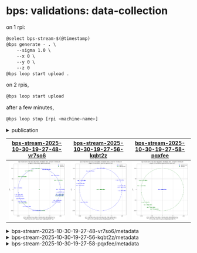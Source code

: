 # bps: validations: data-collection

on 1 rpi:

```
@select bps-stream-$(@timestamp)
@bps generate - . \
	--sigma 1.0 \
	--x 0 \
	--y 0 \
	--z 0
@bps loop start upload .
```

on 2 rpis,

```bash
@bps loop start upload
```

after a few minutes,

```bash
@bps loop stop [rpi <machine-name>]
```



<details>
<summary>publication</summary>

```bash
runme() {
	local object_name
	for object_name in \
		bps-stream-2025-10-30-19-27-48-vr7so6 \
		bps-stream-2025-10-30-19-27-56-kqbt2z \
		bps-stream-2025-10-30-19-27-58-pqxfee; do
			@assets publish \
				download,extensions=png,push \
				$object_name

			@upload public,zip \
				$object_name

	done
}

runme
```

</details>


| [bps-stream-2025-10-30-19-27-48-vr7so6](https://kamangir-public.s3.ir-thr-at1.arvanstorage.ir/bps-stream-2025-10-30-19-27-48-vr7so6.tar.gz) | [bps-stream-2025-10-30-19-27-56-kqbt2z](https://kamangir-public.s3.ir-thr-at1.arvanstorage.ir/bps-stream-2025-10-30-19-27-56-kqbt2z.tar.gz) | [bps-stream-2025-10-30-19-27-58-pqxfee](https://kamangir-public.s3.ir-thr-at1.arvanstorage.ir/bps-stream-2025-10-30-19-27-58-pqxfee.tar.gz) |
|-|-|-|
| ![image](https://github.com/kamangir/assets/blob/main/bps-stream-2025-10-30-19-27-48-vr7so6/bps.png?raw=true) | ![image](https://github.com/kamangir/assets/blob/main/bps-stream-2025-10-30-19-27-56-kqbt2z/bps.png?raw=true) | ![image](https://github.com/kamangir/assets/blob/main/bps-stream-2025-10-30-19-27-58-pqxfee/bps.png?raw=true) |


<details>
<summary>bps-stream-2025-10-30-19-27-48-vr7so6/metadata</summary>

```yaml
history:
- hostname: sparrow2
  rssi: -66
  sigma: 1000.0
  tx_power: -1.0
  x: 0.0
  y: 0.0
  z: 0.0
- hostname: sparrow2
  rssi: -49
  sigma: 1000.0
  tx_power: -1.0
  x: 0.0
  y: 0.0
  z: 0.0
- hostname: sparrow2
  rssi: -50
  sigma: 1000.0
  tx_power: -1.0
  x: 0.0
  y: 0.0
  z: 0.0
- hostname: sparrow2
  rssi: -52
  sigma: 1000.0
  tx_power: -1.0
  x: 0.0
  y: 0.0
  z: 0.0
- hostname: sparrow2
  rssi: -53
  sigma: 1000.0
  tx_power: -1.0
  x: 0.0
  y: 0.0
  z: 0.0
- hostname: sparrow
  rssi: -76
  sigma: 1000.0
  tx_power: -1.0
  x: 0.0
  y: 0.0
  z: 0.0
- hostname: sparrow
  rssi: -58
  sigma: 1000.0
  tx_power: -1.0
  x: 0.0
  y: 0.0
  z: 0.0
- hostname: sparrow2
  rssi: -55
  sigma: 1000.0
  tx_power: -1.0
  x: 0.0
  y: 0.0
  z: 0.0
- hostname: sparrow
  rssi: -57
  sigma: 1000.0
  tx_power: -1.0
  x: 0.0
  y: 0.0
  z: 0.0
- hostname: sparrow2
  rssi: -56
  sigma: 1000.0
  tx_power: -1.0
  x: 0.0
  y: 0.0
  z: 0.0
- hostname: sparrow2
  rssi: -57
  sigma: 1000.0
  tx_power: -1.0
  x: 0.0
  y: 0.0
  z: 0.0
- hostname: sparrow
  rssi: -68
  sigma: 1000.0
  tx_power: -1.0
  x: 0.0
  y: 0.0
  z: 0.0
- hostname: sparrow2
  rssi: -71
  sigma: 1000.0
  tx_power: -1.0
  x: 0.0
  y: 0.0
  z: 0.0
- hostname: sparrow
  rssi: -53
  sigma: 1000.0
  tx_power: -1.0
  x: 0.0
  y: 0.0
  z: 0.0
- hostname: sparrow
  rssi: -54
  sigma: 1000.0
  tx_power: -1.0
  x: 0.0
  y: 0.0
  z: 0.0
- hostname: sparrow
  rssi: -70
  sigma: 1000.0
  tx_power: -1.0
  x: 0.0
  y: 0.0
  z: 0.0
- hostname: sparrow
  rssi: -52
  sigma: 1000.0
  tx_power: -1.0
  x: 0.0
  y: 0.0
  z: 0.0
- hostname: sparrow
  rssi: -67
  sigma: 1000.0
  tx_power: -1.0
  x: 0.0
  y: 0.0
  z: 0.0
- hostname: sparrow
  rssi: -51
  sigma: 1000.0
  tx_power: -1.0
  x: 0.0
  y: 0.0
  z: 0.0
- hostname: sparrow
  rssi: -66
  sigma: 1000.0
  tx_power: -1.0
  x: 0.0
  y: 0.0
  z: 0.0
- hostname: sparrow
  rssi: -71
  sigma: 1000.0
  tx_power: -1.0
  x: 0.0
  y: 0.0
  z: 0.0
- hostname: sparrow
  rssi: -69
  sigma: 1000.0
  tx_power: -1.0
  x: 0.0
  y: 0.0
  z: 0.0
- hostname: sparrow
  rssi: -55
  sigma: 1000.0
  tx_power: -1.0
  x: 0.0
  y: 0.0
  z: 0.0
- hostname: sparrow
  rssi: -50
  sigma: 1000.0
  tx_power: -1.0
  x: 0.0
  y: 0.0
  z: 0.0
- hostname: sparrow
  rssi: -72
  sigma: 1000.0
  tx_power: -1.0
  x: 0.0
  y: 0.0
  z: 0.0
ping:
  hostname: sparrow3-back
  rssi: -1.0
  sigma: 1.0
  tx_power: -1.0
  x: 0.0
  y: 0.0
  z: 0.0

```

</details>



<details>
<summary>bps-stream-2025-10-30-19-27-56-kqbt2z/metadata</summary>

```yaml
history:
- hostname: sparrow3-back
  rssi: -59
  sigma: 1.0
  tx_power: -1.0
  x: 0.0
  y: 0.0
  z: 0.0
- hostname: sparrow3-back
  rssi: -56
  sigma: 1.0
  tx_power: -1.0
  x: 0.0
  y: 0.0
  z: 0.0
- hostname: sparrow3-back
  rssi: -58
  sigma: 1.0
  tx_power: -1.0
  x: 0.0
  y: 0.0
  z: 0.0
- hostname: sparrow3-back
  rssi: -50
  sigma: 1.0
  tx_power: -1.0
  x: 0.0
  y: 0.0
  z: 0.0
- hostname: sparrow3-back
  rssi: -51
  sigma: 1.0
  tx_power: -1.0
  x: 0.0
  y: 0.0
  z: 0.0
- hostname: sparrow3-back
  rssi: -57
  sigma: 1.0
  tx_power: -1.0
  x: 0.0
  y: 0.0
  z: 0.0
- hostname: sparrow3-back
  rssi: -52
  sigma: 1.0
  tx_power: -1.0
  x: 0.0
  y: 0.0
  z: 0.0
- hostname: sparrow3-back
  rssi: -53
  sigma: 1.0
  tx_power: -1.0
  x: 0.0
  y: 0.0
  z: 0.0
- hostname: sparrow
  rssi: -58
  sigma: 1000.0
  tx_power: -1.0
  x: 0.0
  y: 0.0
  z: 0.0
- hostname: sparrow
  rssi: -54
  sigma: 1000.0
  tx_power: -1.0
  x: 0.0
  y: 0.0
  z: 0.0
- hostname: sparrow
  rssi: -37
  sigma: 1000.0
  tx_power: -1.0
  x: 0.0
  y: 0.0
  z: 0.0
- hostname: sparrow
  rssi: -55
  sigma: 1000.0
  tx_power: -1.0
  x: 0.0
  y: 0.0
  z: 0.0
- hostname: sparrow
  rssi: -36
  sigma: 1000.0
  tx_power: -1.0
  x: 0.0
  y: 0.0
  z: 0.0
- hostname: sparrow
  rssi: -60
  sigma: 1000.0
  tx_power: -1.0
  x: 0.0
  y: 0.0
  z: 0.0
- hostname: sparrow
  rssi: -43
  sigma: 1000.0
  tx_power: -1.0
  x: 0.0
  y: 0.0
  z: 0.0
- hostname: sparrow
  rssi: -44
  sigma: 1000.0
  tx_power: -1.0
  x: 0.0
  y: 0.0
  z: 0.0
- hostname: sparrow
  rssi: -59
  sigma: 1000.0
  tx_power: -1.0
  x: 0.0
  y: 0.0
  z: 0.0
- hostname: sparrow
  rssi: -42
  sigma: 1000.0
  tx_power: -1.0
  x: 0.0
  y: 0.0
  z: 0.0
ping:
  hostname: sparrow2
  rssi: -1.0
  sigma: 1000.0
  tx_power: -1.0
  x: 0.0
  y: 0.0
  z: 0.0

```

</details>



<details>
<summary>bps-stream-2025-10-30-19-27-58-pqxfee/metadata</summary>

```yaml
history:
- hostname: sparrow3-back
  rssi: -58
  sigma: 1.0
  tx_power: -1.0
  x: 0.0
  y: 0.0
  z: 0.0
- hostname: sparrow3-back
  rssi: -59
  sigma: 1.0
  tx_power: -1.0
  x: 0.0
  y: 0.0
  z: 0.0
- hostname: sparrow3-back
  rssi: -74
  sigma: 1.0
  tx_power: -1.0
  x: 0.0
  y: 0.0
  z: 0.0
- hostname: sparrow3-back
  rssi: -54
  sigma: 1.0
  tx_power: -1.0
  x: 0.0
  y: 0.0
  z: 0.0
- hostname: sparrow3-back
  rssi: -55
  sigma: 1.0
  tx_power: -1.0
  x: 0.0
  y: 0.0
  z: 0.0
- hostname: sparrow3-back
  rssi: -51
  sigma: 1.0
  tx_power: -1.0
  x: 0.0
  y: 0.0
  z: 0.0
- hostname: sparrow3-back
  rssi: -53
  sigma: 1.0
  tx_power: -1.0
  x: 0.0
  y: 0.0
  z: 0.0
- hostname: sparrow3-back
  rssi: -69
  sigma: 1.0
  tx_power: -1.0
  x: 0.0
  y: 0.0
  z: 0.0
- hostname: sparrow3-back
  rssi: -52
  sigma: 1.0
  tx_power: -1.0
  x: 0.0
  y: 0.0
  z: 0.0
- hostname: sparrow2
  rssi: -43
  sigma: 1000.0
  tx_power: -1.0
  x: 0.0
  y: 0.0
  z: 0.0
- hostname: sparrow2
  rssi: -44
  sigma: 1000.0
  tx_power: -1.0
  x: 0.0
  y: 0.0
  z: 0.0
- hostname: sparrow2
  rssi: -37
  sigma: 1000.0
  tx_power: -1.0
  x: 0.0
  y: 0.0
  z: 0.0
- hostname: sparrow3-back
  rssi: -50
  sigma: 1.0
  tx_power: -1.0
  x: 0.0
  y: 0.0
  z: 0.0
- hostname: sparrow2
  rssi: -36
  sigma: 1000.0
  tx_power: -1.0
  x: 0.0
  y: 0.0
  z: 0.0
- hostname: sparrow3-back
  rssi: -60
  sigma: 1.0
  tx_power: -1.0
  x: 0.0
  y: 0.0
  z: 0.0
- hostname: sparrow3-back
  rssi: -57
  sigma: 1.0
  tx_power: -1.0
  x: 0.0
  y: 0.0
  z: 0.0
- hostname: sparrow3-back
  rssi: -56
  sigma: 1.0
  tx_power: -1.0
  x: 0.0
  y: 0.0
  z: 0.0
- hostname: sparrow2
  rssi: -52
  sigma: 1000.0
  tx_power: -1.0
  x: 0.0
  y: 0.0
  z: 0.0
- hostname: sparrow2
  rssi: -49
  sigma: 1000.0
  tx_power: -1.0
  x: 0.0
  y: 0.0
  z: 0.0
ping:
  hostname: sparrow
  rssi: -1.0
  sigma: 1000.0
  tx_power: -1.0
  x: 0.0
  y: 0.0
  z: 0.0

```

</details>

